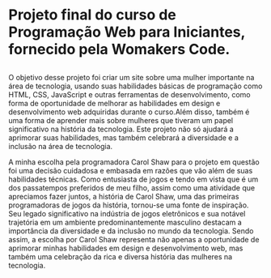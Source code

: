 # Projeto final do curso de Programação Web para Iniciantes, fornecido pela Womakers Code.

##
O objetivo desse projeto foi criar um site sobre uma mulher importante na área de tecnologia, usando suas habilidades básicas de programação como HTML, CSS, JavaScript e outras ferramentas de desenvolvimento, como forma de  oportunidade de melhorar as habilidades em design e desenvolvimento web adquiridas durante o curso.Além disso, também é uma forma de aprender mais sobre mulheres que tiveram um papel significativo na história da tecnologia. Este projeto não só ajudará a aprimorar suas habilidades, mas também celebrará a diversidade e a inclusão na área de tecnologia.

A  minha escolha pela programadora Carol Shaw para o projeto em questão foi uma decisão cuidadosa e embasada em razões que vão além de suas habilidades técnicas. Como entusiasta de jogos e tendo em vista que é um dos passatempos preferidos de meu filho, assim como uma atividade que apreciamos fazer juntos, a história de Carol Shaw, uma das primeiras programadoras de jogos da história, tornou-se uma fonte de inspiração. Seu legado significativo na indústria de jogos eletrônicos e sua notável trajetória em um ambiente predominantemente masculino destacam a importância da diversidade e da inclusão no mundo da tecnologia. Sendo assim, a escolha por Carol Shaw representa não apenas a oportunidade de aprimorar minhas habilidades em design e desenvolvimento web, mas também uma celebração da rica e diversa história das mulheres na tecnologia.
